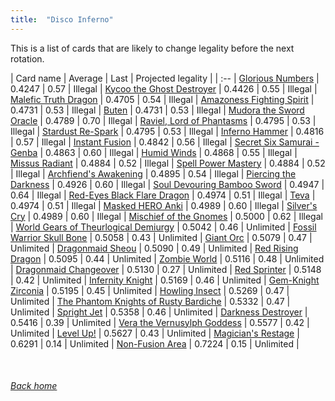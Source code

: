 ```yaml
---
title:  "Disco Inferno"
---
```


This is a list of cards that are likely to change legality before the next rotation.

| Card name | Average | Last | Projected legality |
| :-- |
[Glorious Numbers](https://db.ygoprodeck.com/card/?search=Glorious%20Numbers) | 0.4247 | 0.57 | Illegal |
[Kycoo the Ghost Destroyer](https://db.ygoprodeck.com/card/?search=Kycoo%20the%20Ghost%20Destroyer) | 0.4426 | 0.55 | Illegal |
[Malefic Truth Dragon](https://db.ygoprodeck.com/card/?search=Malefic%20Truth%20Dragon) | 0.4705 | 0.54 | Illegal |
[Amazoness Fighting Spirit](https://db.ygoprodeck.com/card/?search=Amazoness%20Fighting%20Spirit) | 0.4731 | 0.53 | Illegal |
[Buten](https://db.ygoprodeck.com/card/?search=Buten) | 0.4731 | 0.53 | Illegal |
[Mudora the Sword Oracle](https://db.ygoprodeck.com/card/?search=Mudora%20the%20Sword%20Oracle) | 0.4789 | 0.70 | Illegal |
[Raviel, Lord of Phantasms](https://db.ygoprodeck.com/card/?search=Raviel,%20Lord%20of%20Phantasms) | 0.4795 | 0.53 | Illegal |
[Stardust Re-Spark](https://db.ygoprodeck.com/card/?search=Stardust%20Re-Spark) | 0.4795 | 0.53 | Illegal |
[Inferno Hammer](https://db.ygoprodeck.com/card/?search=Inferno%20Hammer) | 0.4816 | 0.57 | Illegal |
[Instant Fusion](https://db.ygoprodeck.com/card/?search=Instant%20Fusion) | 0.4842 | 0.56 | Illegal |
[Secret Six Samurai - Genba](https://db.ygoprodeck.com/card/?search=Secret%20Six%20Samurai%20-%20Genba) | 0.4863 | 0.60 | Illegal |
[Humid Winds](https://db.ygoprodeck.com/card/?search=Humid%20Winds) | 0.4868 | 0.55 | Illegal |
[Missus Radiant](https://db.ygoprodeck.com/card/?search=Missus%20Radiant) | 0.4884 | 0.52 | Illegal |
[Spell Power Mastery](https://db.ygoprodeck.com/card/?search=Spell%20Power%20Mastery) | 0.4884 | 0.52 | Illegal |
[Archfiend's Awakening](https://db.ygoprodeck.com/card/?search=Archfiend's%20Awakening) | 0.4895 | 0.54 | Illegal |
[Piercing the Darkness](https://db.ygoprodeck.com/card/?search=Piercing%20the%20Darkness) | 0.4926 | 0.60 | Illegal |
[Soul Devouring Bamboo Sword](https://db.ygoprodeck.com/card/?search=Soul%20Devouring%20Bamboo%20Sword) | 0.4947 | 0.64 | Illegal |
[Red-Eyes Black Flare Dragon](https://db.ygoprodeck.com/card/?search=Red-Eyes%20Black%20Flare%20Dragon) | 0.4974 | 0.51 | Illegal |
[Teva](https://db.ygoprodeck.com/card/?search=Teva) | 0.4974 | 0.51 | Illegal |
[Masked HERO Anki](https://db.ygoprodeck.com/card/?search=Masked%20HERO%20Anki) | 0.4989 | 0.60 | Illegal |
[Silver's Cry](https://db.ygoprodeck.com/card/?search=Silver's%20Cry) | 0.4989 | 0.60 | Illegal |
[Mischief of the Gnomes](https://db.ygoprodeck.com/card/?search=Mischief%20of%20the%20Gnomes) | 0.5000 | 0.62 | Illegal |
[World Gears of Theurlogical Demiurgy](https://db.ygoprodeck.com/card/?search=World%20Gears%20of%20Theurlogical%20Demiurgy) | 0.5042 | 0.46 | Unlimited |
[Fossil Warrior Skull Bone](https://db.ygoprodeck.com/card/?search=Fossil%20Warrior%20Skull%20Bone) | 0.5058 | 0.43 | Unlimited |
[Giant Orc](https://db.ygoprodeck.com/card/?search=Giant%20Orc) | 0.5079 | 0.47 | Unlimited |
[Dragonmaid Sheou](https://db.ygoprodeck.com/card/?search=Dragonmaid%20Sheou) | 0.5090 | 0.49 | Unlimited |
[Red Rising Dragon](https://db.ygoprodeck.com/card/?search=Red%20Rising%20Dragon) | 0.5095 | 0.44 | Unlimited |
[Zombie World](https://db.ygoprodeck.com/card/?search=Zombie%20World) | 0.5116 | 0.48 | Unlimited |
[Dragonmaid Changeover](https://db.ygoprodeck.com/card/?search=Dragonmaid%20Changeover) | 0.5130 | 0.27 | Unlimited |
[Red Sprinter](https://db.ygoprodeck.com/card/?search=Red%20Sprinter) | 0.5148 | 0.42 | Unlimited |
[Infernity Knight](https://db.ygoprodeck.com/card/?search=Infernity%20Knight) | 0.5169 | 0.46 | Unlimited |
[Gem-Knight Zirconia](https://db.ygoprodeck.com/card/?search=Gem-Knight%20Zirconia) | 0.5195 | 0.45 | Unlimited |
[Howling Insect](https://db.ygoprodeck.com/card/?search=Howling%20Insect) | 0.5269 | 0.47 | Unlimited |
[The Phantom Knights of Rusty Bardiche](https://db.ygoprodeck.com/card/?search=The%20Phantom%20Knights%20of%20Rusty%20Bardiche) | 0.5332 | 0.47 | Unlimited |
[Spright Jet](https://db.ygoprodeck.com/card/?search=Spright%20Jet) | 0.5358 | 0.46 | Unlimited |
[Darkness Destroyer](https://db.ygoprodeck.com/card/?search=Darkness%20Destroyer) | 0.5416 | 0.39 | Unlimited |
[Vera the Vernusylph Goddess](https://db.ygoprodeck.com/card/?search=Vera%20the%20Vernusylph%20Goddess) | 0.5577 | 0.42 | Unlimited |
[Level Up!](https://db.ygoprodeck.com/card/?search=Level%20Up!) | 0.5627 | 0.43 | Unlimited |
[Magician's Restage](https://db.ygoprodeck.com/card/?search=Magician's%20Restage) | 0.6291 | 0.14 | Unlimited |
[Non-Fusion Area](https://db.ygoprodeck.com/card/?search=Non-Fusion%20Area) | 0.7224 | 0.15 | Unlimited |

<br>

###### [Back home](index)